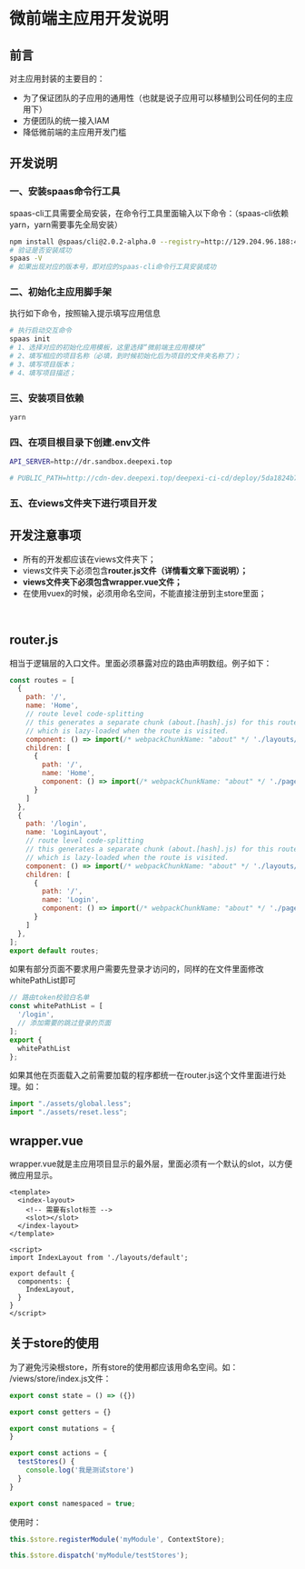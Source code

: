 # 微前端主应用开发说明

## 前言
对主应用封装的主要目的：

- 为了保证团队的子应用的通用性（也就是说子应用可以移植到公司任何的主应用下）
- 方便团队的统一接入IAM
- 降低微前端的主应用开发门槛



## 开发说明
### 一、安装spaas命令行工具
spaas-cli工具需要全局安装，在命令行工具里面输入以下命令：（spaas-cli依赖yarn，yarn需要事先全局安装）
```bash
npm install @spaas/cli@2.0.2-alpha.0 --registry=http://129.204.96.188:4873 -g
# 验证是否安装成功
spaas -V
# 如果出现对应的版本号，即对应的spaas-cli命令行工具安装成功
```


### 二、初始化主应用脚手架
执行如下命令，按照输入提示填写应用信息
```bash
# 执行启动交互命令
spaas init
# 1、选择对应的初始化应用模板，这里选择“微前端主应用模块”
# 2、填写相应的项目名称（必填，到时候初始化后为项目的文件夹名称了）；
# 3、填写项目版本；
# 4、填写项目描述；
```


### 三、安装项目依赖
```bash
yarn
```
### 四、在项目根目录下创建.env文件
```bash
API_SERVER=http://dr.sandbox.deepexi.top

# PUBLIC_PATH=http://cdn-dev.deepexi.top/deepexi-ci-cd/deploy/5da1824b70e174004079a44a/xraclv96jd2nd7z8cyanl0h4i8jtu51n/
```


### 五、在views文件夹下进行项目开发


## 开发注意事项

- 所有的开发都应该在views文件夹下；
- views文件夹下必须包含**router.js文件（详情看文章下面说明）；**
- **views文件夹下必须包含wrapper.vue文件；**
- 在使用vuex的时候，必须用命名空间，不能直接注册到主store里面；


<br />

## router.js
相当于逻辑层的入口文件。里面必须暴露对应的路由声明数组。例子如下：
```javascript
const routes = [
  {
    path: '/',
    name: 'Home',
    // route level code-splitting
    // this generates a separate chunk (about.[hash].js) for this route
    // which is lazy-loaded when the route is visited.
    component: () => import(/* webpackChunkName: "about" */ './layouts/default.vue'),
    children: [
      {
        path: '/',
        name: 'Home',
        component: () => import(/* webpackChunkName: "about" */ './pages/login.vue'),
      }
    ]
  },
  {
    path: '/login',
    name: 'LoginLayout',
    // route level code-splitting
    // this generates a separate chunk (about.[hash].js) for this route
    // which is lazy-loaded when the route is visited.
    component: () => import(/* webpackChunkName: "about" */ './layouts/login.vue'),
    children: [
      {
        path: '/',
        name: 'Login',
        component: () => import(/* webpackChunkName: "about" */ './pages/login.vue'),
      }
    ]
  },
];
export default routes;
```
如果有部分页面不要求用户需要先登录才访问的，同样的在文件里面修改whitePathList即可
```javascript
// 路由token校验白名单
const whitePathList = [
  '/login',
  // 添加需要的跳过登录的页面
];
export {
  whitePathList
};
```
如果其他在页面载入之前需要加载的程序都统一在router.js这个文件里面进行处理。如：
```javascript
import "./assets/global.less";
import "./assets/reset.less";
```
## wrapper.vue
wrapper.vue就是主应用项目显示的最外层，里面必须有一个默认的slot，以方便微应用显示。
```vue
<template>
  <index-layout>
    <!-- 需要有slot标签 -->
    <slot></slot>
  </index-layout>
</template>

<script>
import IndexLayout from './layouts/default';

export default {
  components: {
    IndexLayout,
  }
}
</script>
```


## 关于store的使用
为了避免污染根store，所有store的使用都应该用命名空间。如：<br />/views/store/index.js文件：
```javascript
export const state = () => ({})

export const getters = {}

export const mutations = {
}

export const actions = {
  testStores() {
    console.log('我是测试store')
  }
}

export const namespaced = true;
```
使用时：
```javascript
this.$store.registerModule('myModule', ContextStore);

this.$store.dispatch('myModule/testStores');
```


